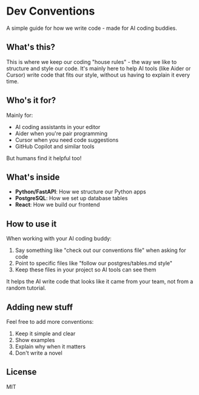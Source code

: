 # Dev Conventions

A simple guide for how we write code - made for AI coding buddies.

## What's this?

This is where we keep our coding "house rules" - the way we like to structure and style our code. It's mainly here to help AI tools (like Aider or Cursor) write code that fits our style, without us having to explain it every time.

## Who's it for?

Mainly for:
- AI coding assistants in your editor
- Aider when you're pair programming
- Cursor when you need code suggestions
- GitHub Copilot and similar tools

But humans find it helpful too!

## What's inside

- **Python/FastAPI**: How we structure our Python apps
- **PostgreSQL**: How we set up database tables
- **React**: How we build our frontend

## How to use it

When working with your AI coding buddy:

1. Say something like "check out our conventions file" when asking for code
2. Point to specific files like "follow our postgres/tables.md style"
3. Keep these files in your project so AI tools can see them

It helps the AI write code that looks like it came from your team, not from a random tutorial.

## Adding new stuff

Feel free to add more conventions:
1. Keep it simple and clear
2. Show examples
3. Explain why when it matters
4. Don't write a novel

## License

MIT
